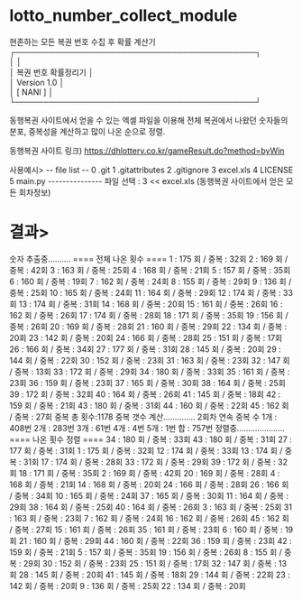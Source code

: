 # lotto_number_collect_module
현존하는 모든 복권 번호 수집 후 확률 계산기<br>
┌───────────────────────────────────────────┐<br>
│                                           │<br>
│       복권 번호 확률정리기                  │<br>
│       Version 1.0                         │<br>
│                             [ NANI ]      │<br>
└───────────────────────────────────────────┘<br>

동행복권 사이트에서 얻을 수 있는 엑셀 파일을 이용해
전체 복권에서 나왔던 숫자들의 분포, 중복성을 계산하고
많이 나온 순으로 정렬.

동행복권 사이트 링크)
https://dhlottery.co.kr/gameResult.do?method=byWin

사용예시>
        -- file list --
        0 .git
        1 .gitattributes
        2 .gitignore
        3 excel.xls
        4 LICENSE
        5 main.py
        ---------------
         파일 선택 : 3 << excel.xls (동행복권 사이트에서 얻은 모든 회차정보)
         
결과>
===================================================
숫자 추출중..........
        ==== 전체 나온 횟수 ====
        1  : 175 회 / 중복 : 32회 
        2  : 169 회 / 중복 : 42회 
        3  : 163 회 / 중복 : 25회 
        4  : 168 회 / 중복 : 21회 
        5  : 157 회 / 중복 : 35회 
        6  : 160 회 / 중복 : 19회 
        7  : 162 회 / 중복 : 24회 
        8  : 155 회 / 중복 : 29회 
        9  : 136 회 / 중복 : 25회 
        10 : 165 회 / 중복 : 24회 
        11 : 164 회 / 중복 : 29회 
        12 : 174 회 / 중복 : 33회 
        13 : 174 회 / 중복 : 31회 
        14 : 168 회 / 중복 : 20회 
        15 : 161 회 / 중복 : 26회 
        16 : 162 회 / 중복 : 26회 
        17 : 174 회 / 중복 : 28회 
        18 : 171 회 / 중복 : 35회 
        19 : 156 회 / 중복 : 26회 
        20 : 169 회 / 중복 : 28회 
        21 : 160 회 / 중복 : 29회 
        22 : 134 회 / 중복 : 20회 
        23 : 142 회 / 중복 : 20회 
        24 : 166 회 / 중복 : 28회 
        25 : 151 회 / 중복 : 17회 
        26 : 166 회 / 중복 : 34회 
        27 : 177 회 / 중복 : 31회 
        28 : 145 회 / 중복 : 20회 
        29 : 144 회 / 중복 : 22회 
        30 : 152 회 / 중복 : 23회 
        31 : 163 회 / 중복 : 23회 
        32 : 147 회 / 중복 : 13회 
        33 : 172 회 / 중복 : 29회 
        34 : 180 회 / 중복 : 33회 
        35 : 161 회 / 중복 : 23회 
        36 : 159 회 / 중복 : 23회 
        37 : 165 회 / 중복 : 30회 
        38 : 164 회 / 중복 : 25회
        39 : 172 회 / 중복 : 32회
        40 : 164 회 / 중복 : 26회
        41 : 145 회 / 중복 : 18회
        42 : 159 회 / 중복 : 21회
        43 : 180 회 / 중복 : 31회
        44 : 160 회 / 중복 : 22회
        45 : 162 회 / 중복 : 27회
        중복 총 횟수:1178
중복 갯수 계산..............
        2회차 연속 중복 수
        1개 : 408번
        2개 : 283번
        3개 : 61번
        4개 : 4번
        5개 : 1번
        합  : 757번
정렬중.....................
        ==== 나온 횟수 정렬 ====
        34 : 180 회 / 중복 : 33회
        43 : 180 회 / 중복 : 31회
        27 : 177 회 / 중복 : 31회
        1  : 175 회 / 중복 : 32회
        12 : 174 회 / 중복 : 33회
        13 : 174 회 / 중복 : 31회
        17 : 174 회 / 중복 : 28회
        33 : 172 회 / 중복 : 29회
        39 : 172 회 / 중복 : 32회
        18 : 171 회 / 중복 : 35회 
        2  : 169 회 / 중복 : 42회
        20 : 169 회 / 중복 : 28회
        4  : 168 회 / 중복 : 21회
        14 : 168 회 / 중복 : 20회
        24 : 166 회 / 중복 : 28회
        26 : 166 회 / 중복 : 34회
        10 : 165 회 / 중복 : 24회
        37 : 165 회 / 중복 : 30회
        11 : 164 회 / 중복 : 29회
        38 : 164 회 / 중복 : 25회
        40 : 164 회 / 중복 : 26회
        3  : 163 회 / 중복 : 25회
        31 : 163 회 / 중복 : 23회
        7  : 162 회 / 중복 : 24회
        16 : 162 회 / 중복 : 26회
        45 : 162 회 / 중복 : 27회
        15 : 161 회 / 중복 : 26회
        35 : 161 회 / 중복 : 23회
        6  : 160 회 / 중복 : 19회
        21 : 160 회 / 중복 : 29회
        44 : 160 회 / 중복 : 22회
        36 : 159 회 / 중복 : 23회
        42 : 159 회 / 중복 : 21회
        5  : 157 회 / 중복 : 35회
        19 : 156 회 / 중복 : 26회
        8  : 155 회 / 중복 : 29회
        30 : 152 회 / 중복 : 23회
        25 : 151 회 / 중복 : 17회
        32 : 147 회 / 중복 : 13회
        28 : 145 회 / 중복 : 20회
        41 : 145 회 / 중복 : 18회
        29 : 144 회 / 중복 : 22회
        23 : 142 회 / 중복 : 20회
        9  : 136 회 / 중복 : 25회
        22 : 134 회 / 중복 : 20회
